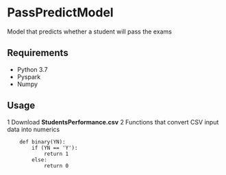 # PassPredictModel
Model that predicts whether a student will pass the exams

## Requirements
- Python 3.7
- Pyspark
- Numpy

## Usage
1 Download **StudentsPerformance.csv**
2 Functions that convert CSV input data into numerics
    
        def binary(YN):
            if (YN == 'Y'):
                return 1
            else:
                return 0
